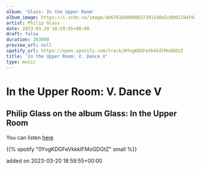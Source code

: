 ```yaml
---
album: 'Glass: In the Upper Room'
album_image: https://i.scdn.co/image/ab67616d0000b273911d8d2c8002194fd4adbd6a
artist: Philip Glass
date: 2023-03-20 18:59:55+00:00
draft: false
duration: 203000
preview_url: null
spotify_url: https://open.spotify.com/track/0YvgKDGFeVkkkIFMoGDGtZ
title: 'In the Upper Room: V. Dance V'
type: music
---
```



# In the Upper Room: V. Dance V

## Philip Glass on the album Glass: In the Upper Room

You can listen [here](https://open.spotify.com/track/0YvgKDGFeVkkkIFMoGDGtZ)

{{% spotify "0YvgKDGFeVkkkIFMoGDGtZ" small %}}

added on 2023-03-20 18:59:55+00:00